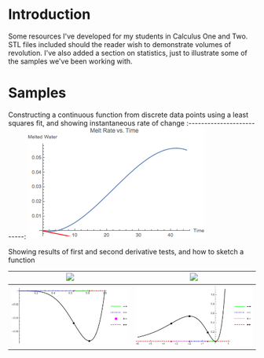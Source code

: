 # Introduction
Some resources I've developed for my students in Calculus One and Two. STL files included should the reader wish to demonstrate volumes of revolution. I've also added a section on statistics, just to illustrate some of the samples we've been working with.

# Samples
Constructing a continuous function from discrete data points using a least squares fit, and showing instantaneous rate of change
:--------------------------:
![Alt Text](https://github.com/ajump2/Mathematics_Resources/raw/master/Images/MeltWater.gif)

Showing results of first and second derivative tests, and how to sketch a function

![](https://latex.codecogs.com/svg.latex?x^5\ln{(x)}) | ![](https://latex.codecogs.com/svg.latex?x^2e^x)
:--------------------------:|:--------------------------:
![Alt Text](https://github.com/ajump2/Mathematics_Resources/raw/master/Images/curvesketch1.png) | ![Alt Text](https://github.com/ajump2/Mathematics_Resources/raw/master/Images/curvesketch2.png)

